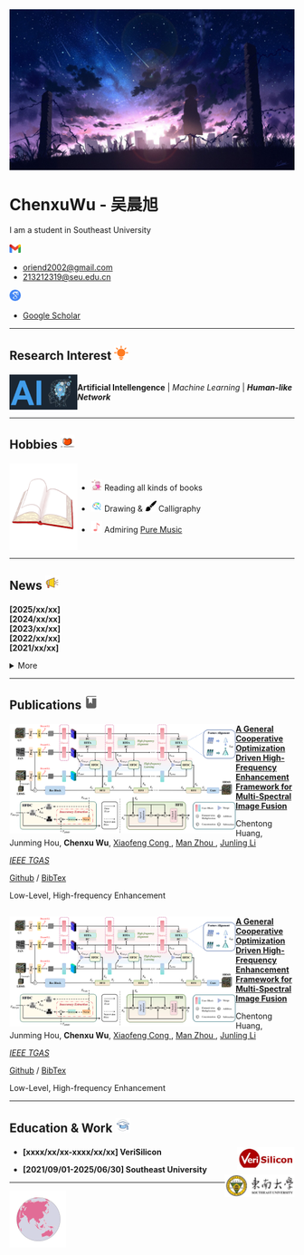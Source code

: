 <img align="center" src="./_Pictures/title_image.jpg">

<h1>
  ChenxuWu - 吴晨旭
</h1>
<!--
  if center use <h1 align="center">
-->

I am a student in Southeast University  
<br>
<img src="./_Pictures/gmail_icon.png" width="20px"> 

- oriend2002@gmail.com
- 213212319@seu.edu.cn
<img src="./_Pictures/google_scholar_icon.png" width="20px">

- [Google Scholar](https://scholar.google.com/citations?user=zF4AHKQAAAAJ&hl=zh-CN&authuser=1 "Google Scholar")

***
<h2>
  <p>
    Research Interest <img src="./_Pictures/research_insterest.png" height="25px">
  </p>
</h2>
<div style="display:flex">
  <img align="right" alt="coding_img" width="120px" src="./_Pictures/ai.png">
  
  **Artificial Intellengence** | *Machine Learning* | ***Human-like Network***

  <br>
  </p>
</div>
<!--  
  <em> Artificial Intellengence </em> | <strong> Machine Learning </strong> | <em> <strong> Human-like Network </strong> </em>
-->

***

<h2>
  <p>
    Hobbies <img src="./_Pictures/hobbies.png" height="25px">
  </p>
</h2>

<div style="display:flex">
  <img alt="coding_img" align="right" width="120px" src="./_Pictures/book.gif">

- <img src="./_Pictures/milktea.png" height="20px"> Reading all kinds of books

- <img src="./_Pictures/draw.png" height="20px"> Drawing & <img src="./_Pictures/calligraphy.png" height="20px"> Calligraphy

- <img src="./_Pictures/music.png" height="20px"> Admiring [Pure Music](https://c6.y.qq.com/base/fcgi-bin/u?__=nyaEd6R4tQR8 "QQMusic")
</div>

***

<h2>
  <p>
    News <img src="./_Pictures/news.png" height="25px">
  </p>
</h2>

<div>
 
 **[2025/xx/xx]** []()<br/>
 **[2024/xx/xx]** []()<br/>
 **[2023/xx/xx]** []()<br/>
 **[2022/xx/xx]** []()<br/>
 **[2021/xx/xx]** []()<br/>
<details>
<summary> More </summary>
  
 **[2021/xx/xx]** []()<br>
 **[2021/xx/xx]** []()<br>
</details>
</div>

***

<h2>
  <p>
    Publications <img src="./_Pictures/paper.png" height="25px">
  </p>
</h2>

<div>
  <img align="left" width="400px" src="./_Papers/paper_1.png">

  [**A General Cooperative Optimization Driven High-Frequency Enhancement Framework for Multi-Spectral Image Fusion**](https://ieeexplore.ieee.org/abstract/document/10897307)<br/>
  <p>
  Chentong Huang,
  Junming Hou, 
  <strong>Chenxu Wu</strong>, 
  <a href="https://scholar.google.com/citations?user=a63pdHkAAAAJ&hl=zh-CN&oi=sra"> Xiaofeng Cong </a>, 
  <a href="https://scholar.google.com/citations?user=Q65jTroAAAAJ&hl=zh-CN&oi=sra"> Man Zhou </a>, 
  <a href="https://scholar.google.com/citations?user=zU2r_A4AAAAJ&hl=zh-CN&oi=ao"> Junling Li </a>
  <br/>
  </p>

  [*IEEE TGAS*](https://ieeexplore.ieee.org/xpl/RecentIssue.jsp?punumber=36)
  
  [Github](https://github.com/Vcocoi/Cooperative-Optimization-Driven-High-Frequency-Enhancement-Framework) / [BibTex](https://scholar.googleusercontent.com/scholar.bib?q=info:FYvstESYvIEJ:scholar.google.com/&output=citation&scisdr=ClHnESqZEIqgrXaUALk:AFWwaeYAAAAAZ8aSGLg3kE67iW30PHjwDYmvwr4&scisig=AFWwaeYAAAAAZ8aSGLzA-uddPKUgxhd8PaKxYnE&scisf=4&ct=citation&cd=-1&hl=zh-CN)

  Low-Level, High-frequency Enhancement
</div>

##
<div>
  <img align="left" width="400px" src="./_Papers/paper_1.png">

  [**A General Cooperative Optimization Driven High-Frequency Enhancement Framework for Multi-Spectral Image Fusion**](https://ieeexplore.ieee.org/abstract/document/10897307)<br/>
  <p>
  Chentong Huang,
  Junming Hou, 
  <strong>Chenxu Wu</strong>, 
  <a href="https://scholar.google.com/citations?user=a63pdHkAAAAJ&hl=zh-CN&oi=sra"> Xiaofeng Cong </a>, 
  <a href="https://scholar.google.com/citations?user=Q65jTroAAAAJ&hl=zh-CN&oi=sra"> Man Zhou </a>, 
  <a href="https://scholar.google.com/citations?user=zU2r_A4AAAAJ&hl=zh-CN&oi=ao"> Junling Li </a>
  <br/>
  </p>

  [*IEEE TGAS*](https://ieeexplore.ieee.org/xpl/RecentIssue.jsp?punumber=36)
  
  [Github](https://github.com/Vcocoi/Cooperative-Optimization-Driven-High-Frequency-Enhancement-Framework) / [BibTex](https://scholar.googleusercontent.com/scholar.bib?q=info:FYvstESYvIEJ:scholar.google.com/&output=citation&scisdr=ClHnESqZEIqgrXaUALk:AFWwaeYAAAAAZ8aSGLg3kE67iW30PHjwDYmvwr4&scisig=AFWwaeYAAAAAZ8aSGLzA-uddPKUgxhd8PaKxYnE&scisf=4&ct=citation&cd=-1&hl=zh-CN)

  Low-Level, High-frequency Enhancement
</div>
<!--
<details>
<summary> More </summary>
  
 **[2021/xx/xx]** []()<br>
 **[2021/xx/xx]** []()<br>
</details>
-->

***

<h2>
  <p>
    Education & Work <img src="./_Pictures/education.png" height=25px>
  </p>
</h2>

- **[xxxx/xx/xx-xxxx/xx/xx] VeriSilicon** <img align="right" src="./_Pictures/veri_silicon.jpg" height="40px">

- **[2021/09/01-2025/06/30] Southeast University** <img align="right" src="./_Pictures/SEU.jpg" height="40px">

***

<a href="https://github.com/Oriend/Oriend/edit/main/README.md" align="center">
  <img width="100px" src="./_Pictures/pink_earth.gif">
</a>




